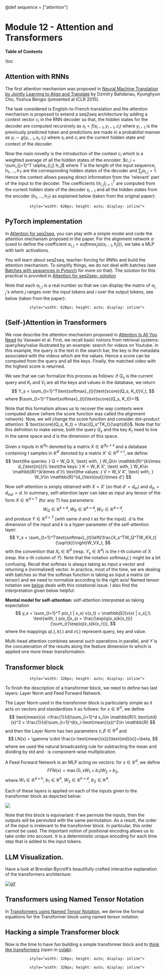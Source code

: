 @def sequence = ["attention"]

# Module 12 - Attention and Transformers

**Table of Contents**

\toc



## Attention with RNNs

The first attention mechanism was proposed in [Neural Machine Translation by Jointly Learning to Align and Translate](https://arxiv.org/abs/1409.0473) by Dzmitry Bahdanau, Kyunghyun Cho, Yoshua Bengio (presented at ICLR 2015).

The task considered is English-to-French translation and the attention mechanism is proposed to extend a seq2seq architecture by adding a context vector $c_i$ in the RNN decoder so that, the hidden states for the decoder are computed recursively as $s_i = f(s_{i-1}, y_{i-1}, c_i)$ where $y_{i-1}$ is the previously predicted token and predictions are made in a probabilist manner as $y_i \sim g(y_{i-1},s_i,c_i)$ where $s_i$ and $c_i$ are the current hidden state and context of the decoder.

Now the main novelty is the introduction of the context $c_i$ which is a weighted average of all the hidden states of the encoder: $c_i = \sum_{j=1}^T \alpha_{i,j} h_j$ where $T$ is the length of the input sequence, $h_1,\dots, h_T$ are the corresponding hidden states of the decoder and $\sum_j \alpha_{i,j}=1$. Hence the context allows passing direct information from the 'relevant' part of the input to the decoder. The coefficients $(\alpha_{i,j})_{j=1}^T$ are computed from the current hidden state of the decoder $s_{i-1}$ and all the hidden states from the encoder $(h_1, \dots, h_T)$ as explained below (taken from the original paper):


~~~<img src="/modules/extras/attention/attention_bahdanau.png"
           style="width: 620px; height: auto; display: inline">
~~~

## PyTorch implementation

In [Attention for seq2seq](https://github.com/dataflowr/notebooks/blob/master/Module12/12_seq2seq_attention.ipynb), you can play with a simple model and code the attention mechanism proposed in the paper. For the alignment network $a$ (used to define the coefficient $\alpha_{i,j} = softmax_{j}(a(s_{i-1},h_j))$), we take a MLP with $\tanh$ activations. 

You will learn about seq2seq, teacher-forcing for RNNs and build the attention mechanism. To simplify things, we do not deal with batches (see [Batches with sequences in Pytorch](/modules/11c-batches-with-sequences) for more on that). The solution for this practical is provided in [Attention for seq2seq- solution](https://github.com/dataflowr/notebooks/blob/master/Module12/12_seq2seq_attention_solution.ipynb)


Note that each $\alpha_{i,j}$ is a real number so that we can display the matrix of $\alpha_{i,j}$'s where $j$ ranges over the input tokens and $i$ over the output tokens, see below (taken from the paper):

~~~<img src="/modules/extras/attention/attention_translate.jpeg"
           style="width: 620px; height: auto; display: inline">
~~~

## (Self-)Attention in Transformers

We now describe the attention mechanism proposed in [Attention Is All You Need](https://arxiv.org/abs/1706.03762) by Vaswani et al. First, we recall basic notions from retrieval systems: query/key/value illustrated by an example: search for videos on Youtube. In this example, the query is the text in the search bar, the key is the metadata associated with the videos which are the values. Hence a score can be computed from the query and all the keys. Finally, the matched video with the highest score is returned.

We see that we can formalize this process as follows: if $Q_s$ is the current query and $K_t$ and $V_t$ are all the keys and values in the database, we return $$
Y_s = \sum_{t=1}^T\text{softmax}_{t}(\text{score}(Q_s, K_t))V_t, 
$$
where $\sum_{t=1}^T\text{softmax}_{t}(\text{score}(Q_s, K_t))=1$.

Note that this formalism allows us to recover the way contexts were computed above (where the score function was called the alignment network). Now, we will change the score function and consider dot-product attention:
$ \text{score}(Q_s, K_t) = \frac{Q_s^TK_t}{\sqrt{d}}$. Note that for this definition to make sense, both the query $Q_s$ and the key $K_t$ need to live in the same space and $d$ is the dimension of this space.

Given $s$ inputs in $\mathbb{R}^{d_{\text{in}}}$ denoted by a matrix $X\in \mathbb{R}^{d_{\text{in}}\times s}$ and a database containing $t$ samples in $\mathbb{R}^{d'}$ denoted by a matrix $X'\in \mathbb{R}^{d'\times t}$, we define:
$$
\text{the queries: } Q = W_Q X, \text{ with, } W_Q\in \mathbb{R}^{k\times d_{\text{in}}}\\
\text{the keys: } K = W_K X', \text{ with, } W_K\in \mathbb{R}^{k\times d'}\\
\text{the values: } V = W_V X', \text{ with, } W_V\in \mathbb{R}^{d_{\text{out}}\times d'}
$$

Now self-attention is simply obtained with $X=X'$ (so that $d'=d_{\text{in}}$) and $d_{\text{in}} = d_{\text{out}} = d$. In summary, self-attention layer can take as input any tensor of the form $X \in \mathbb{R}^{d\times T}$ (for any $T$) has parameters: 
$$
W_Q\in \mathbb{R}^{k\times d}, W_K\in \mathbb{R}^{k\times d}, W_V\in \mathbb{R}^{d\times d},
$$ 
and produce $Y \in \mathbb{R}^{d\times T}$ (with same $d$ and $t$ as for the input). $d$ is the dimension of the input and $k$ is a hyper-parameter of the self-attention layer:
$$
Y_s = \sum_{t=1}^T\text{softmax}_{t}\left(\frac{X_s^TW_Q^TW_KX_t}{\sqrt{k}}\right)W_VX_t,
$$
with the convention that $X_t\in \mathbb{R}^d$ (resp. $Y_s\in \mathbb{R}^d$) is the $t$-th column of $X$ (resp. the $s$-th column of $Y$). Note that the notation $\text{softmax}_{t}(.)$ might be a bit confusing. Recall that $\text{softmax}$ is always taking as input a vector and returning a (normalized) vector. In practice, most of the time, we are dealing with batches so that the $\text{softmax}$ function is taking as input a matrix (or tensor) and we need to normalize according to the right axis! Named tensor notation see [below](#transformers_using_named_tensor_notation) deals with this notational issue. I also find the interpretation given below helpful:

**Mental model for self-attention:** self-attention interpreted as taking expectation
$$
y_s = \sum_{t=1}^T p(x_t | x_s) v(x_t) = \mathbb{E}[v(x) | x_s],\\
\text{with, } p(x_t|x_s) = \frac{\exp(q(x_s)k(x_t))}{\sum_{r}\exp(q(x_s)k(x_r))},
$$
where the mappings $q(.), k(.)$ and $v(.)$ represent query, key and value.

Multi-head attention combines several such operations in parallel, and $Y$ is the concatenation of the results along the feature dimension to which is applied one more linear transformation.


## Transformer block


~~~<img src="/modules/extras/attention/block_transformer.png"
           style="width: 320px; height: auto; display: inline">
~~~

To finish the description of a transformer block, we need to define two last layers: Layer Norm and Feed Forward Network.

The Layer Norm used in the transformer block is particularly simple as it acts on vectors and standardizes it as follows: for $x\in \mathbb{R}^d$, we define
$$
\text{mean}(x) =\frac{1}{d}\sum_{i=1}^d x_i\in \mathbb{R}\\
\text{std}(x)^2 = \frac{1}{d}\sum_{i=1}^d(x_i-\text{mean}(x))^2\in \mathbb{R}
$$
and then the Layer Norm has two parameters $\gamma, \beta\in \mathbb{R}^d$ and 
$$
LN(x) = \gamma \cdot \frac{x-\text{mean}(x)}{\text{std}(x)}+\beta,
$$
where we used the natural broadcasting rule for subtracting the mean and dividing by std and $\cdot$ is component-wise multiplication.

A Feed Forward Network is an MLP acting on vectors: for $x\in \mathbb{R}^d$, we define $$
FFN(x) = \max(0,xW_1+b_1)W_2+b_2,
$$
where $W_1\in \mathbb{R}^{d\times h}$, $b_1\in \mathbb{R}^h$, $W_2\in \mathbb{R}^{h\times d}$, $b_2\in \mathbb{R}^d$.

Each of these layers is applied on each of the inputs given to the transformer block as depicted below:

![](/modules/extras/attention/transformer_block_nocode.png)

Note that this block is equivariant: if we permute the inputs, then the outputs will be permuted with the same permutation. As a result, the order of the input is irrelevant to the transformer block. In particular, this order cannot be used.
The important notion of positional encoding allows us to take order into account. It is a deterministic unique encoding for each time step that is added to the input tokens.

## LLM Visualization. 

Have a look at Brendan Bycroft’s beautifully crafted interactive explanation of the transformers architecture:

[![gif](/modules/extras/attention/transformer_vizu.gif)](https://bbycroft.net/llm)

## Transformers using Named Tensor Notation

In [Transformers using Named Tensor Notation](https://hackmd.io/@mlelarge/HkVlvrc8j), we derive the formal equations for the Transformer block using named tensor notation.


## Hacking a simple Transformer block

Now is the time to have fun building a simple transformer block and to [think like transformers](https://github.com/dataflowr/notebooks/blob/master/Module12/GPT_hist.ipynb) (open in [colab](https://colab.research.google.com/github/dataflowr/notebooks/blob/master/Module12/GPT_hist.ipynb)).

~~~<img src="/modules/extras/attention/attention_matrix.png"
           style="width: 320px; height: auto; display: inline">
~~~

~~~<img src="/modules/extras/attention/attention_matrix2.png"
           style="width: 320px; height: auto; display: inline">
~~~